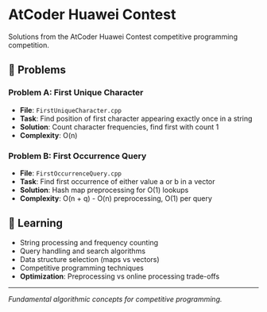 # AtCoder Huawei Contest

Solutions from the AtCoder Huawei Contest competitive programming competition.

## 📝 Problems

### Problem A: First Unique Character
- **File**: `FirstUniqueCharacter.cpp`
- **Task**: Find position of first character appearing exactly once in a string
- **Solution**: Count character frequencies, find first with count 1
- **Complexity**: O(n)

### Problem B: First Occurrence Query
- **File**: `FirstOccurrenceQuery.cpp`
- **Task**: Find first occurrence of either value a or b in a vector
- **Solution**: Hash map preprocessing for O(1) lookups
- **Complexity**: O(n + q) - O(n) preprocessing, O(1) per query

## 🎯 Learning
- String processing and frequency counting
- Query handling and search algorithms
- Data structure selection (maps vs vectors)
- Competitive programming techniques
- **Optimization**: Preprocessing vs online processing trade-offs

---
*Fundamental algorithmic concepts for competitive programming.*
